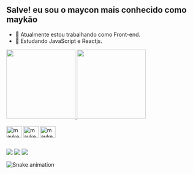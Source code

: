 ## Salve! eu sou o maycon mais conhecido como maykão

- 🔭 Atualmente estou trabalhando como Front-end.
- 🌱 Estudando JavaScript e Reactjs.

<div>
   <a href="https://github.com/mayconnn"> 
   <img height="180rem" src="https://github-readme-stats.vercel.app/api?username=mayconnn&show_icons=true&theme=dark&include_all_commits=true&count_private=true"/>
   <img height="180rem" src="https://github-readme-stats.vercel.app/api/top-langs/?username=mayconnn&layout=compact&langs_count=16&theme=dark"/>
</div>
<div style="display: inline-block"><br>
   <img align="center" alt="mayke-HTML" height="30" width="40" src="https://cdn.jsdelivr.net/gh/devicons/devicon/icons/html5/html5-original.svg"/>  
   <img align="center" alt="mayke-CSS" height="30" width="40" src="https://cdn.jsdelivr.net/gh/devicons/devicon/icons/css3/css3-original.svg"/>
   <img align="center" alt="mayke-JS" height="30" width="40" src="https://cdn.jsdelivr.net/gh/devicons/devicon/icons/javascript/javascript-original.svg"/>
</div>  
  
  ##
  
 <div>
   <a href="https://www.twitch.tv/mykejg" target="_blank"><img src="https://img.shields.io/badge/Twitch-9146FF?style=for-the-badge&logo=twitch&logoColor=white" target="_blank"></a>
   <a href="https://discord.gg/Maykão#1274" target="_blank"><img src="https://img.shields.io/badge/Discord-7289DA?style=for-the-badge&logo=discord&logoColor=white" targetr="_blank"></a>
   <a href="https://www.linkedin.com/in/maycon-gonçalves-955005210/" target="_blank"> <img src="https://img.shields.io/badge/-LinkedIn-%230077B5?style=for-the-badge&logo=linkedin&logoColor=white" target="_blank"></a>
 </div> 
  
  ![Snake animation](https://github.com/mayconnn/mayconnn/blob/output/github-contribution-grid-snake.svg)
